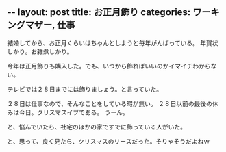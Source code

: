 --
layout: post
title: お正月飾り
categories: ワーキングマザー, 仕事
--

結婚してから、お正月くらいはちゃんとしようと毎年がんばっている。
年賀状しかり。お雑煮しかり。

今年は正月飾りも購入した。でも、いつから飾ればいいのかイマイチわからない。

テレビでは２８日までには飾りましょう。と言っていた。

２８日は仕事なので、そんなことをしている暇が無い。
２８日以前の最後の休みは今日。クリスマスイブである。
うーん。

と、悩んでいたら、社宅のほかの家ですでに飾っている人がいた。

と、思って、良く見たら、クリスマスのリースだった。そりゃそうだよねｗ

